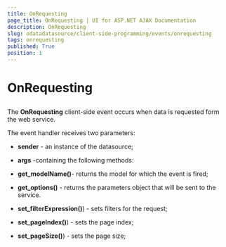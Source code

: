 ```yaml
---
title: OnRequesting
page_title: OnRequesting | UI for ASP.NET AJAX Documentation
description: OnRequesting
slug: odatadatasource/client-side-programming/events/onrequesting
tags: onrequesting
published: True
position: 1
---
```


# OnRequesting



## 

The __OnRequesting__ client-side event occurs when data is requested form the web service.

The event handler receives two parameters:

* __sender__ - an instance of the datasource;

* __args__ -containing the following methods:

* __get_modelName()__- returns the model for which the event is fired;

* __get_options()__ - returns the parameters object that will be sent to the service.

* __set_filterExpression()__) - sets filters for the request;

* __set_pageIndex()__) - sets the page index;

* __set_pageSize()__) - sets the page size;
